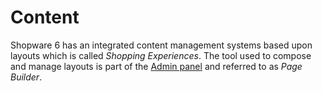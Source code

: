 # Content

Shopware 6 has an integrated content management systems based upon layouts which is called *Shopping Experiences*. The tool used to compose and manage layouts is part of the [Admin panel](../../framework/architecture/administration-concept.md) and referred to as *Page Builder*.
